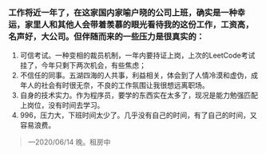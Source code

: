 ### 工作将近一年了，在这家国内家喻户晓的公司上班，确实是一种幸运，家里人和其他人会带着羡慕的眼光看待我的这份工作，工资高，名声好，大公司。但伴随而来的一些压力是很真实的：

1. 可信考试。一种变相的裁员机制，一年内要持证上岗，上次的LeetCode考试挂了，今年只剩下两次机会，有些焦虑；
2. 不信任的同事。五湖四海的人共事，利益相关，体会到了人情冷漠和虚伪，成年人的社会有时很无奈，不良的工作氛围让我很想远离职场。
3. 自身的技术实力。作为程序员，要学的东西实在太多了，现况是能力勉强匹配上岗位，没有时间去学习。
4. 996，压力大，下班时间太少了。几乎没有自己的时间，有了自己的时间，又容易浪费。

> —2020/06/14 晚。租房中  